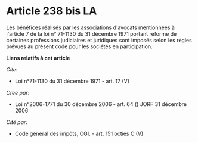 # Article 238 bis LA

Les bénéfices réalisés par les associations d'avocats mentionnées à l'article 7 de la loi n° 71-1130 du 31 décembre 1971
portant réforme de certaines professions judiciaires et juridiques sont imposés selon les règles prévues au présent code pour
les sociétés en participation.

**Liens relatifs à cet article**

_Cite_:

  - Loi n°71-1130 du 31 décembre 1971 - art. 17 (V)

_Créé par_:

  - Loi n°2006-1771 du 30 décembre 2006 - art. 64 () JORF 31 décembre 2006

_Cité par_:

  - Code général des impôts, CGI. - art. 151 octies C (V)
